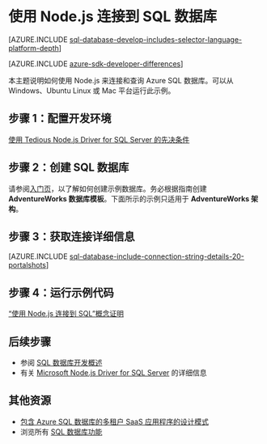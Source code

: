 <properties
	pageTitle="使用 Node.js 连接到 SQL 数据库"
	description="演示了一个可以用来连接到 Azure SQL 数据库的 Node.js 代码示例。"
	services="sql-database"
	documentationCenter=""
	authors="meet-bhagdev"
	manager="jhubbard"
	editor=""/>  


<tags
	ms.service="sql-database"
	ms.workload="drivers"
	ms.tgt_pltfrm="na"
	ms.devlang="nodejs"
	ms.topic="article"
	ms.date="10/03/2016"
	wacn.date="12/26/2016"
	ms.author="meetb"/>  


# 使用 Node.js 连接到 SQL 数据库

[AZURE.INCLUDE [sql-database-develop-includes-selector-language-platform-depth](../../includes/sql-database-develop-includes-selector-language-platform-depth.md)]

[AZURE.INCLUDE [azure-sdk-developer-differences](../../includes/azure-sdk-developer-differences.md)]

本主题说明如何使用 Node.js 来连接和查询 Azure SQL 数据库。可以从 Windows、Ubuntu Linux 或 Mac 平台运行此示例。

## 步骤 1：配置开发环境

[使用 Tedious Node.js Driver for SQL Server 的先决条件](https://msdn.microsoft.com/zh-cn/library/mt652094.aspx)

## 步骤 2：创建 SQL 数据库

请参阅[入门页](/documentation/articles/sql-database-get-started/)，以了解如何创建示例数据库。务必根据指南创建 **AdventureWorks 数据库模板**。下面所示的示例只适用于 **AdventureWorks 架构**。

## 步骤 3：获取连接详细信息

[AZURE.INCLUDE [sql-database-include-connection-string-details-20-portalshots](../../includes/sql-database-include-connection-string-details-20-portalshots.md)]

## 步骤 4：运行示例代码

[“使用 Node.js 连接到 SQL”概念证明](https://msdn.microsoft.com/zh-cn/library/mt715784.aspx)

## 后续步骤

* 参阅 [SQL 数据库开发概述](/documentation/articles/sql-database-develop-overview/)
* 有关 [Microsoft Node.js Driver for SQL Server](https://msdn.microsoft.com/zh-cn/library/mt652093.aspx) 的详细信息

## 其他资源 

* [包含 Azure SQL 数据库的多租户 SaaS 应用程序的设计模式](/documentation/articles/sql-database-design-patterns-multi-tenancy-saas-applications/)
* 浏览所有 [SQL 数据库功能](/home/features/sql-database/)

<!---HONumber=Mooncake_Quality_Review_1215_2016-->